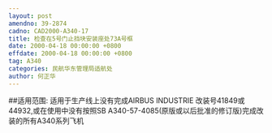 ```yaml
---
layout: post
amendno: 39-2874
cadno: CAD2000-A340-17
title: 检查在5号门止挡块安装座处73A号框
date: 2000-04-18 00:00:00 +0800
effdate: 2000-04-18 00:00:00 +0800
tag: A340
categories: 民航华东管理局适航处
author: 何正华
---
```


##适用范围:
适用于生产线上没有完成AIRBUS INDUSTRIE 改装号41849或44932,或在使用中没有按照SB A340-57-4085(原版或以后批准的修订版)完成改装的所有A340系列飞机

